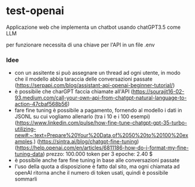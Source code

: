 # test-openai

Applicazione web che implementa un chatbot usando chatGPT3.5 come LLM  

per funzionare necessita di una chiave per l'API in un file .env

### Idee
- con un assitente si può assegnare un thread ad ogni utente, in modo che il modello abbia taraccia delle conversazioni passate (https://serpapi.com/blog/assistant-api-openai-beginner-tutorial/)  
- è possibile che charGPT faccia chiamate all'API (https://sourajit16-02-93.medium.com/call-your-own-api-from-chatgpt-natural-language-to-action-47cbaf568b56)    
- fare fine tuning è possibile a pagamento, fornendo al modello i dati in JSONL su cui vogliamo allenarlo (tra i 10 e i 100 esempi)
    (https://www.linkedin.com/pulse/how-fine-tune-chatgpt-gpt-35-turbo-utilizing-new#:~:text=Prepare%20Your%20Data,of%2050%20to%20100%20examples.)
    (https://sintra.ai/blog/chatgpt-fine-tuning)
    (https://help.openai.com/en/articles/6811186-how-do-i-format-my-fine-tuning-data)
    prezzo: 100.000 token per 3 epoche: 2.40 $
- è possibile anche fare fine tuning in base alle conversazioni passate
- l'uso della quota a disposizione è fatto dal sito, ma ogni chiamata ad openAI ritorna anche il numero di token usati, quindi è possibile sommarli
